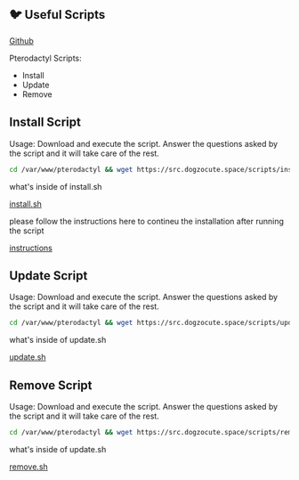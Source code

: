 ## 🐦 Useful Scripts
[Github](https://github.com/Dogzocute-D-e-v/Dogzocute-Core)

Pterodactyl Scripts:
- Install
- Update
- Remove

## Install Script
Usage:
Download and execute the script. Answer the questions asked by the script and it will take care of the rest.

```bash
cd /var/www/pterodactyl && wget https://src.dogzocute.space/scripts/install.sh && bash install.sh
```
what's inside of install.sh

[install.sh](https://github.com/Dogzocute-D-e-v/useful-scripts/blob/main/scripts/install.sh)

please follow the instructions here to contineu the installation after running the script

[instructions](https://github.com/Dogzocute-D-e-v/useful-scripts/blob/main/tutorials/install.md)

## Update Script
Usage:
Download and execute the script. Answer the questions asked by the script and it will take care of the rest.

```bash
cd /var/www/pterodactyl && wget https://src.dogzocute.space/scripts/update.sh && bash update.sh
```

what's inside of update.sh

[update.sh](https://github.com/Dogzocute-D-e-v/useful-scripts/blob/main/scripts/update.sh)

## Remove Script
Usage:
Download and execute the script. Answer the questions asked by the script and it will take care of the rest.

```bash
cd /var/www/pterodactyl && wget https://src.dogzocute.space/scripts/remove.sh && bash update.sh
```

what's inside of update.sh

[remove.sh](https://github.com/Dogzocute-D-e-v/useful-scripts/blob/main/scripts/remove.sh)
